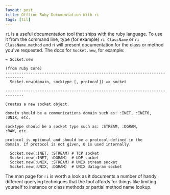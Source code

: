 ```yaml
---
layout: post
title: Offline Ruby Documentation With ri
tags: [til]
---
```


`ri` is a useful documentation tool that ships with the ruby language. To use it
from the command line, type (for example) `ri ClassName` or `ri ClassName.method` and ri will
present documentation for the class or method you've requested. The docs for
`Socket.new`, for example:

```
= Socket.new

(from ruby core)
------------------------------------------------------------------------------
  Socket.new(domain, socktype [, protocol]) => socket

------------------------------------------------------------------------------

Creates a new socket object.

domain should be a communications domain such as: :INET, :INET6,
:UNIX, etc.

socktype should be a socket type such as: :STREAM, :DGRAM,
:RAW, etc.

protocol is optional and should be a protocol defined in the
domain. If protocol is not given, 0 is used internally.

  Socket.new(:INET, :STREAM) # TCP socket
  Socket.new(:INET, :DGRAM)  # UDP socket
  Socket.new(:UNIX, :STREAM) # UNIX stream socket
  Socket.new(:UNIX, :DGRAM)  # UNIX datagram socket

```

The man page for `ri` is worth a look as it documents a number of handy
different querying techniques that the tool affords for things like limiting
yourself to instance or class methods or partial method name lookup.
